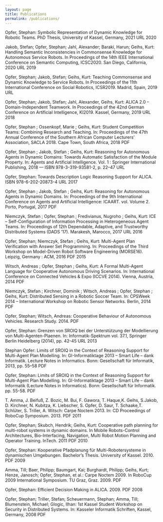 ```yaml
---
layout: page
title: Publications
permalink: /publications/
---
```


Opfer, Stephan: Symbolic Representation of Dynamic Knowledge for Robotic Teams. PhD Thesis, University of Kassel, Germany, 2021 URL
2020

Jakob, Stefan; Opfer, Stephan; Jahl, Alexander; Baraki, Harun; Geihs, Kurt: Handling Semantic Inconsistencies in Commonsense Knowledge for Autonomous Service Robots. In Proceedings of the 14th IEEE International Conference on Semantic Computing, ICSC2020. San Diego, California, 2020 URL
2019

Opfer, Stephan; Jakob, Stefan; Geihs, Kurt: Teaching Commonsense and Dynamic Knowledge to Service Robots. In Proceedings of the 11th International Conference on Social Robotics, ICSR2019. Madrid, Spain, 2019 URL

Opfer, Stephan; Jakob, Stefan; Jahl, Alexander, Geihs, Kurt: ALICA 2.0 – Domain-Independent Teamwork. In Proceedings of the 42nd German Conference on Artificial Intelligence, KI2019. Kassel, Germany, 2019 URL
2018

Opfer, Stephan ; Ossenkopf, Marie ; Geihs, Kurt: Student Competition Teams: Combining Research and Teaching. In: Proceedings of the 47th Annual Conference of the Southern African Computer Lecturers’ Association, SACLA 2018. Cape Town, South Africa, 2018 PDF

Opfer, Stephan ; Jakob, Stefan ; Geihs, Kurt: Reasoning for Autonomous Agents in Dynamic Domains: Towards Automatic Satisfaction of the Module Property. In: Agents and Artificial Intelligence. Vol. 1 : Springer International Publishing, 2018 — ISBN 978-3-319-93581-2, p. 22–47 URL

Opfer, Stephan: Towards Description Logic Reasoning Support for ALICA. ISBN 978-6-202-20873-4 URL
2017

Opfer, Stephan ; Jakob, Stefan ; Geihs, Kurt: Reasoning for Autonomous Agents in Dynamic Domains. In: Proceedings of the 9th International Conference on Agents and Artificial Intelligence: ICAART. vol. Volume 2. Porto, Portugal, 2017 PDF

Niemczyk, Stefan ; Opfer, Stephan ; Fredivianus, Nugroho ; Geihs, Kurt: ICE – Self-Configuration of Information Processing in Heterogeneous Agent Teams. In: Proceedings of 12th Dependable, Adaptive, and Trustworthy Distributed Systems (DADS ’17). Marakesh, Marocco, 2017 URL
2016

Opfer, Stephan; Niemczyk, Stefan ; Geihs, Kurt: Multi-Agent Plan Verification with Answer Set Programming. In: Proceedings of the Third Workshop on Model-Driven Robot Software Engineering (MORSE16). Leipzig, Germany : ACM, 2016 PDF
2015

Witsch, Andreas ; Opfer, Stephan ; Geihs, Kurt: A Formal Multi-Agent Language for Cooperative Autonomous Driving Scenarios. In: International Conference on Connected Vehicles & Expo (ICCVE 2014). Vienna, Austria, 2014 PDF

Niemczyk, Stefan ; Kirchner, Dominik ; Witsch, Andreas ; Opfer, Stephan ; Geihs, Kurt: Distributed Sensing in a Robotic Soccer Team. In: CPSWeek 2014 – International Workshop on Robotic Sensor Networks. Berlin, 2014 PDF

Opfer, Stephan; Witsch, Andreas: Cooperative Behaviour of Autonomous Vehicles. Research Study. 2014. PDF

Opfer, Stephan: Grenzen von SROIQ bei der Unterstützung der Modellierung von Multi-Agenten-Plaenen. In: Informatik-Spektrum vol. 37.1, Springer Berlin Heidelberg (2014), pp. 42-45 URL
2013

Stephan Opfer: Limits of SROIQ in the Context of Reasoning Support for Multi-Agent Plan Modelling. In: GI-Informatiktage 2013 – Smart Life – dank Informatik. Lecture Notes in Informatics. Bonn: Gesellschaft für Informatik, 2013, pp. 55–58 PDF

Opfer, Stephan: Limits of SROIQ in the Context of Reasoning Support for Multi-Agent Plan Modelling. In: GI-Informatiktage 2013 – Smart Life – dank Informatik (Lecture Notes in Informatics). Bonn: Gesellschaft für Informatik. pp. 55-58. PDF

T. Amma, J. Beifuß, Z. Bozic, M. Bui, F. Gawora, T. Haque,K. Geihs, S.Jakob, D. Kirchner, N. Kubitza, K. Liebscher, S. Opfer, D. Saur, T. Schaake,T. Schlüter, S. Triller, A. Witsch: Carpe Noctem 2013. In: CD Proceedings of RoboCup Symposium. 2013. PDF
2011

Opfer, Stephan; Skubch, Hendrik; Geihs, Kurt: Cooperative path planning for multi-robot systems in dynamic domains. In Mobile Robots-Control Architectures, Bio-Interfacing, Navigation, Multi Robot Motion Planning and Operator Training. InTech. 2011 PDF
2010

Opfer, Stephan: Kooperative Pfadplanung für Multi-Robotersysteme in dynamischen Umgebungen. Bachelor’s Thesis. University of Kassel. 2010. PDF
2009

Amma, Till; Baer, Philipp; Baumgart, Kai; Burghardt, Philipp; Geihs, Kurt; Henze, Janosch; Opfer, Stephan, et al.: Carpe Noctem 2009. In RoboCup 2009 International Symposium. TU Graz, Graz. 2009. PDF

Opfer, Stephan: Efficient Decision Making in ALICA. 2009. PDF
2008

Opfer, Stephan; Triller, Stefan; Scheuermann, Stephan; Amma, Till; Blumenstein, Michael; Glogic, Ilhan: 1st Kassel Student Workshop on Security in Distributed Systems. In: Kasseler Informatik Schriften, Kassel, Germany, 2008 PDF

